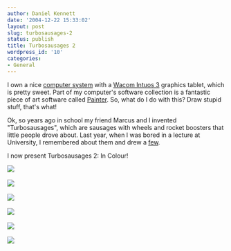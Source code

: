 ```yaml
---
author: Daniel Kennett
date: '2004-12-22 15:33:02'
layout: post
slug: turbosausages-2
status: publish
title: Turbosausages 2
wordpress_id: '10'
categories:
- General
---
```


I own a nice <a href="http://ikennd.ac/pictures/desk/finished.jpg">computer system</a> with a <a href="http://www.wacom-europe.com/uk/products/intuos/intuos3_a5.asp">Wacom Intuos 3</a> graphics tablet, which is pretty sweet. Part of my computer's software collection is a fantastic piece of art software called <a href="http://www.corel.com/painterix/home/index.html">Painter</a>. So, what do I do with this? Draw stupid stuff, that's what!

Ok, so years ago in school my friend Marcus and I invented "Turbosausages", which are sausages with wheels and rocket boosters that little people drove about. Last year, when I was bored in a lecture at University, I remembered about them and drew a <a href="http://ikennd.ac/turbo/">few</a>.

I now present Turbosausages 2: In Colour!


<img src="http://ikennd.ac/pictures/ts2/1.gif"/> <br /><br />
<img src="http://ikennd.ac/pictures/ts2/2.gif"/> <br /><br />
<img src="http://ikennd.ac/pictures/ts2/3.gif"/> <br /><br />
<img src="http://ikennd.ac/pictures/ts2/4.gif"/> <br /><br />
<img src="http://ikennd.ac/pictures/ts2/5.gif"/> <br /><br />
<img src="http://ikennd.ac/pictures/ts2/6.gif"/> <br /><br />